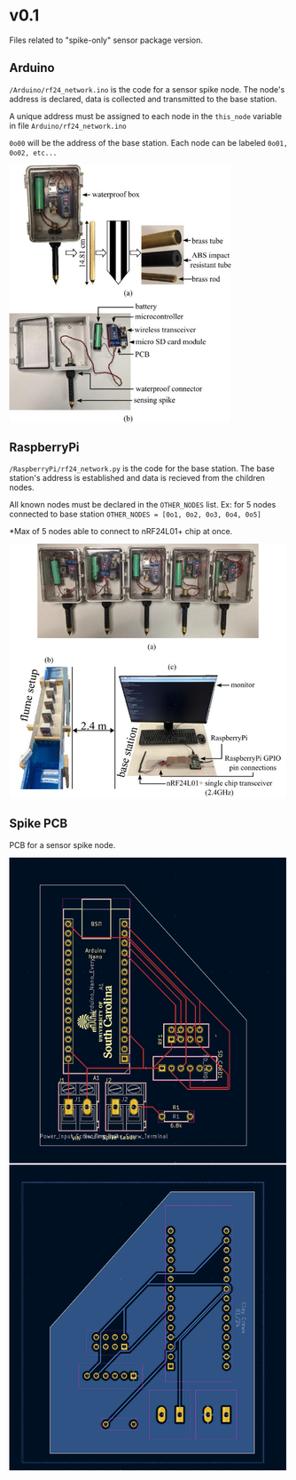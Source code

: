 # v0.1
Files related to "spike-only" sensor package version.

## Arduino
`/Arduino/rf24_network.ino` is the code for a sensor spike node. The node's address is declared, data is collected and transmitted to the base station.

A unique address must be assigned to each node in the `this_node` variable in file `Arduino/rf24_network.ino`

`0o00` will be the address of the base station. Each node can be labeled `0o01, 0o02, etc...`

<img src="../resources/wireless_sensing_spike.jpg" alt="Arduino Sensor Spike diagram" width="400">

## RaspberryPi
`/RaspberryPi/rf24_network.py` is the code for the base station. The base station's address is established and data is recieved from the children nodes. 

All known nodes must be declared in the `OTHER_NODES` list.
Ex: for 5 nodes connected to base station `OTHER_NODES = [0o1, 0o2, 0o3, 0o4, 0o5]`

*Max of 5 nodes able to connect to nRF24L01+ chip at once.

<img src="../resources/basestation_wireless_sensing_spike.jpg" alt="Base Station diagram" width="500">

## Spike PCB
PCB for a sensor spike node.

<img src="../resources/spike_pcb_f.png" alt="Spike PCB Front" width="500" height="550"><img src="../resources/spike_pcb_b.png" alt="Spike PCB Back" width="500" height="550">